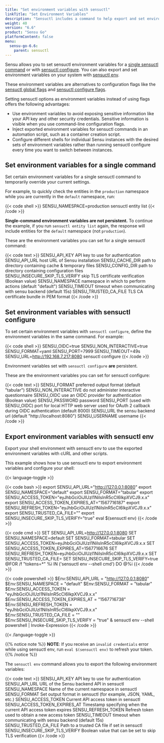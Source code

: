 ```yaml
---
title: "Set environment variables with sensuctl"
linkTitle: "Set Environment Variables"
description: "Sensuctl includes a command to help export and set environment variables on your systems. Read this reference doc for sensuctl environment variable usage examples."
weight: 40
version: "6.6"
product: "Sensu Go"
platformContent: false 
menu:
  sensu-go-6.6:
    parent: sensuctl
---
```


Sensu allows you to set sensuctl environment variables for a [single sensuctl command][1] or with [sensuctl configure][2].
You can also export and set environment variables on your system with [sensuctl env][3].

These environment variables are alternatives to configuration flags like the [sensuctl global flags][4] and [sensuctl configure flags][5].

Setting sensuctl options as environment variables instead of using flags offers the following advantages:

- Use environment variables to avoid exposing sensitive information like your API key and other security credentials.
Sensitive information is visible when you use command-line configuration flags.
- Inject exported environment variables for sensuctl commands in an automation script, such as a container creation script.
- Configure different shells for individual Sensu instances with the desired sets of environment variables rather than running sensuctl configure every time you want to switch between instances.

## Set environment variables for a single command

Set certain environment variables for a single sensuctl command to temporarily override your current settings.

For example, to quickly check the entities in the `production` namespace while you are currently in the `default` namespace, run:

{{< code shell >}}
SENSU_NAMESPACE=production sensuctl entity list
{{< /code >}}

**Single-command environment variables are not persistent.**
To continue the example, if you run `sensuctl entity list` again, the response will include entities for the `default` namespace (not `production`).

These are the environment variables you can set for a single sensuctl command:

{{< code text >}}
SENSU_API_KEY                     API key to use for authentication
SENSU_API_URL                     host URL of Sensu installation
SENSU_CACHE_DIR                   path to directory containing cache & temporary files
SENSU_CONFIG_DIR                  path to directory containing configuration files
SENSU_INSECURE_SKIP_TLS_VERIFY    skip TLS certificate verification (Boolean value)
SENSU_NAMESPACE                   namespace in which to perform actions (default "default")
SENSU_TIMEOUT                     timeout when communicating with sensu backend (default 15s)
SENSU_TRUSTED_CA_FILE             TLS CA certificate bundle in PEM format
{{< /code >}}

## Set environment variables with sensuctl configure

To set certain environment variables with `sensuctl configure`, define the environment variables in the same command.
For example:

{{< code shell >}}
SENSU_OIDC=true SENSU_NON_INTERACTIVE=true SENSU_FORMAT=yaml SENSU_PORT=7999 SENSU_TIMEOUT=49s SENSU_URL=http://192.168.7.217:8080 sensuctl configure
{{< /code >}}

Environment variables set with `sensuctl configure` **are** persistent.

These are the environment variables you can set for sensuctl configure:

{{< code text >}}
SENSU_FORMAT                      preferred output format (default "tabular")
SENSU_NON_INTERACTIVE             do not administer interactive questionnaire
SENSU_OIDC                        use an OIDC provider for authentication (Boolean value)
SENSU_PASSWORD                    password
SENSU_PORT (used with SENSU_OIDC) port for local HTTP web server used for OAuth 2 callback during OIDC authentication (default 8000)
SENSU_URL                         the sensu backend url (default "http://localhost:8080")
SENSU_USERNAME                    username
{{< /code >}}

## Export environment variables with sensuctl env

Export your shell environment with sensuctl env to use the exported environment variables with cURL and other scripts.

This example shows how to use sensuctl env to export environment variables and configure your shell:

{{< language-toggle >}}

{{< code bash >}}
export SENSU_API_URL="http://127.0.0.1:8080"
export SENSU_NAMESPACE="default"
export SENSU_FORMAT="tabular"
export SENSU_ACCESS_TOKEN="eyJhbGciOiJIUzI1NiIsInR5cCI6IkpXVCJ9.x.x"
export SENSU_ACCESS_TOKEN_EXPIRES_AT="1567716187"
export SENSU_REFRESH_TOKEN="eyJhbGciOiJIUzI1NiIsInR5cCI6IkpXVCJ9.x.x"
export SENSU_TRUSTED_CA_FILE=""
export SENSU_INSECURE_SKIP_TLS_VERIFY="true"
eval $(sensuctl env)
{{< /code >}}

{{< code cmd >}}
SET SENSU_API_URL=http://127.0.0.1:8080
SET SENSU_NAMESPACE=default
SET SENSU_FORMAT=tabular
SET SENSU_ACCESS_TOKEN=eyJhbGciOiJIUzI1NiIsInR5cCI6IkpXVCJ9.x.x
SET SENSU_ACCESS_TOKEN_EXPIRES_AT=1567716676
SET SENSU_REFRESH_TOKEN=eyJhbGciOiJIUzI1NiIsInR5cCI6IkpXVCJ9.x.x
SET SENSU_TRUSTED_CA_FILE=
SET SENSU_INSECURE_SKIP_TLS_VERIFY=true
@FOR /f "tokens=*" %i IN ('sensuctl env --shell cmd') DO @%i
{{< /code >}}

{{< code powershell >}}
$Env:SENSU_API_URL = "http://127.0.0.1:8080"
$Env:SENSU_NAMESPACE = "default"
$Env:SENSU_FORMAT = "tabular"
$Env:SENSU_ACCESS_TOKEN = "eyJhbGciOiJIUzI1NiIsInR5cCI6IkpXVCJ9.x.x"
$Env:SENSU_ACCESS_TOKEN_EXPIRES_AT = "1567716738"
$Env:SENSU_REFRESH_TOKEN = "eyJhbGciOiJIUzI1NiIsInR5cCI6IkpXVCJ9.x.x"
$Env:SENSU_TRUSTED_CA_FILE = ""
$Env:SENSU_INSECURE_SKIP_TLS_VERIFY = "true"
& sensuctl env --shell powershell | Invoke-Expression
{{< /code >}}

{{< /language-toggle >}}

{{% notice note %}}
**NOTE**: If you receive an `invalid credentials` error while using sensuctl env, run `eval $(sensuctl env)` to refresh your token.
{{% /notice %}}

The `sensuctl env` command allows you to export the following environment variables:

{{< code text >}}
SENSU_API_KEY                     API key to use for authentication
SENSU_API_URL                     URL of the Sensu backend API in sensuctl
SENSU_NAMESPACE                   Name of the current namespace in sensuctl
SENSU_FORMAT                      Set output format in sensuctl (for example, JSON, YAML, etc.)
SENSU_ACCESS_TOKEN                Current API access token in sensuctl
SENSU_ACCESS_TOKEN_EXPIRES_AT     Timestamp specifying when the current API access token expires
SENSU_REFRESH_TOKEN               Refresh token used to obtain a new access token
SENSU_TIMEOUT                     timeout when communicating with sensu backend (default 15s)
SENSU_TRUSTED_CA_FILE             Path to a trusted CA file if set in sensuctl
SENSU_INSECURE_SKIP_TLS_VERIFY    Boolean value that can be set to skip TLS verification
{{< /code >}}


[1]: #set-environment-variables-for-a-single-command
[2]: #set-environment-variables-with-sensuctl-configure
[3]: #set-environment-variables-with-sensuctl-env
[4]: ../#global-flags
[5]: ../#sensuctl-configure-flags

